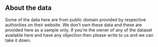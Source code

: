 ## About the data
Some of the data here are from public domain provided by respective authorities on their website. We don't own these data and these are provided here as a sample only. If you're the owner of any of the dataset available here and have any objection then please write to us and we can take it down.